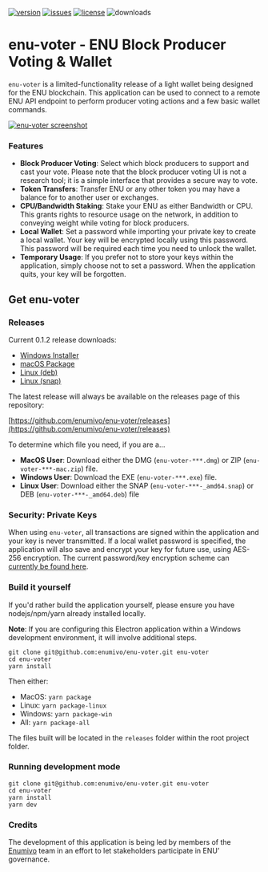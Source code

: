 [![version](https://img.shields.io/github/release/enumivo/enu-voter/all.svg)](https://github.com/enumivo/enu-voter/releases)
[![issues](https://img.shields.io/github/issues/enumivo/enu-voter.svg)](https://github.com/enumivo/enu-voter/issues)
[![license](https://img.shields.io/badge/license-MIT-blue.svg)](https://raw.githubusercontent.com/enumivo/enu-voter/master/LICENSE)
![downloads](https://img.shields.io/github/downloads/enumivo/enu-voter/total.svg)

# enu-voter - ENU Block Producer Voting & Wallet

`enu-voter` is a limited-functionality release of a light wallet being designed for the ENU blockchain. This application can be used to connect to a remote ENU API endpoint to perform producer voting actions and a few basic wallet commands.

[![enu-voter screenshot](https://raw.githubusercontent.com/enumivo/enu-voter/master/enu-voter.png)](https://raw.githubusercontent.com/enumivo/enu-voter/master/enu-voter.png)

### Features

- **Block Producer Voting**: Select which block producers to support and cast your vote. Please note that the block producer voting UI is not a research tool; it is a simple interface that provides a secure way to vote.
- **Token Transfers**: Transfer ENU or any other token you may have a balance for to another user or exchanges.
- **CPU/Bandwidth Staking**: Stake your ENU as either Bandwidth or CPU. This grants rights to resource usage on the network, in addition to conveying weight while voting for block producers.
- **Local Wallet**: Set a password while importing your private key to create a local wallet. Your key will be encrypted locally using this password. This password will be required each time you need to unlock the wallet.
- **Temporary Usage**: If you prefer not to store your keys within the application, simply choose not to set a password. When the application quits, your key will be forgotten.

## Get enu-voter

### Releases

Current 0.1.2 release downloads:

- [Windows Installer](https://github.com/enumivo/enu-voter/releases/download/v0.1.2/enu-voter-setup-0.1.2.exe)
- [macOS Package](https://github.com/enumivo/enu-voter/releases/download/v0.1.2/enu-voter-0.1.2.dmg)
- [Linux (deb)](https://github.com/enumivo/enu-voter/releases/download/v0.1.2/enu-voter_0.1.2_amd64.deb)
- [Linux (snap)](https://github.com/enumivo/enu-voter/releases/download/v0.1.2/enu-voter_0.1.2_amd64.snap)

The latest release will always be available on the releases page of this repository:

[https://github.com/enumivo/enu-voter/releases](https://github.com/enumivo/enu-voter/releases)

To determine which file you need, if you are a...

- **MacOS User**: Download either the DMG (`enu-voter-***.dmg`) or ZIP (`enu-voter-***-mac.zip`) file.
- **Windows User**: Download the EXE (`enu-voter-***.exe`) file.
- **Linux User**: Download either the SNAP (`enu-voter-***-_amd64.snap`) or DEB (`enu-voter-***-_amd64.deb`) file

### Security: Private Keys

When using `enu-voter`, all transactions are signed within the application and your key is never transmitted. If a local wallet password is specified, the application will also save and encrypt your key for future use, using AES-256 encryption. The current password/key encryption scheme can [currently be found here](https://github.com/aaroncox/enu-voter/blob/master/app/shared/actions/wallet.js#L71-L86).

### Build it yourself

If you'd rather build the application yourself, please ensure you have nodejs/npm/yarn already installed locally.

**Note**: If you are configuring this Electron application within a Windows development environment, it will involve additional steps.

```
git clone git@github.com:enumivo/enu-voter.git enu-voter
cd enu-voter
yarn install
```

Then either:

- MacOS: `yarn package`
- Linux: `yarn package-linux`
- Windows: `yarn package-win`
- All: `yarn package-all`

The files built will be located in the `releases` folder within the root project folder.

### Running development mode

```
git clone git@github.com:enumivo/enu-voter.git enu-voter
cd enu-voter
yarn install
yarn dev
```

### Credits

The development of this application is being led by members of the [Enumivo](https://enumivo.org) team in an effort to let stakeholders participate in ENU’ governance.
